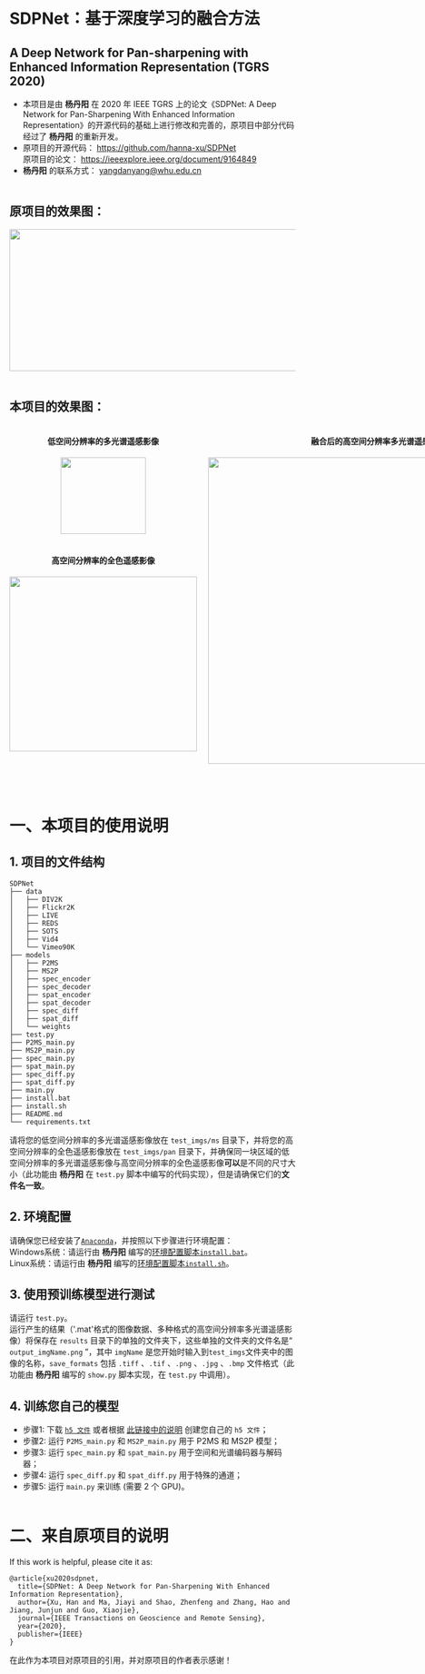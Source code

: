 # SDPNet：基于深度学习的融合方法
## A Deep Network for Pan-sharpening with Enhanced Information Representation (TGRS 2020)    
- 本项目是由 **杨丹阳** 在 2020 年 IEEE TGRS 上的论文《SDPNet: A Deep Network for Pan-Sharpening With Enhanced Information Representation》的开源代码的基础上进行修改和完善的，原项目中部分代码经过了 **杨丹阳** 的重新开发。    
- 原项目的开源代码： https://github.com/hanna-xu/SDPNet    
原项目的论文： https://ieeexplore.ieee.org/document/9164849    
- **杨丹阳** 的联系方式： yangdanyang@whu.edu.cn
<br><br>

## 原项目的效果图：
<div align=center><img src="https://github.com/hanna-xu/SDPNet/blob/master/ex.png" width="980" height="250"/></div><br>

## 本项目的效果图：
<div style="display: flex; justify-content: space-between;">
    <div style="text-align: center; margin-right: 20px;">
        <h4>低空间分辨率的多光谱遥感影像</h4>
        <img src="https://github.com/yangdanyang2005/Fusion-of-High-Resolution-Panchromatic-and-Low-Resolution-Multispectral-Images/SDPNet-for-pansharpening/test_imgs/ms/homework.tiff" width="150" height="135"/><br><br>
        <h4>高空间分辨率的全色遥感影像</h4>
        <img src="https://github.com/yangdanyang2005/Fusion-of-High-Resolution-Panchromatic-and-Low-Resolution-Multispectral-Images/SDPNet-for-pansharpening/test_imgs/pan/homework.tiff" width="330" height="308"/>
    </div>
    <div style="text-align: center;">
        <h4>融合后的高空间分辨率多光谱遥感影像</h4>
        <img src="https://github.com/yangdanyang2005/Fusion-of-High-Resolution-Panchromatic-and-Low-Resolution-Multispectral-Images/SDPNet-for-pansharpening/results/output_homework.png" width="600" height="540"/>
    </div>
</div>

<br><br>

# 一、本项目的使用说明

## 1. 项目的文件结构
```
SDPNet
├── data
│   ├── DIV2K
│   ├── Flickr2K
│   ├── LIVE
│   ├── REDS
│   ├── SOTS
│   ├── Vid4
│   └── Vimeo90K
├── models
│   ├── P2MS
│   ├── MS2P
│   ├── spec_encoder
│   ├── spec_decoder
│   ├── spat_encoder
│   ├── spat_decoder
│   ├── spec_diff
│   ├── spat_diff
│   └── weights
├── test.py
├── P2MS_main.py
├── MS2P_main.py
├── spec_main.py
├── spat_main.py
├── spec_diff.py
├── spat_diff.py
├── main.py
├── install.bat
├── install.sh
├── README.md
└── requirements.txt
```

请将您的低空间分辨率的多光谱遥感影像放在 `test_imgs/ms` 目录下，并将您的高空间分辨率的全色遥感影像放在 `test_imgs/pan` 目录下，并确保同一块区域的低空间分辨率的多光谱遥感影像与高空间分辨率的全色遥感影像**可以**是不同的尺寸大小（此功能由 **杨丹阳** 在 `test.py` 脚本中编写的代码实现），但是请确保它们的**文件名一致**。

## 2. 环境配置
请确保您已经安装了[`Anaconda`](https://www.anaconda.com/distribution/)，并按照以下步骤进行环境配置：    
Windows系统：请运行由 **杨丹阳** 编写的[环境配置脚本`install.bat`](https://github.com/yangdanyang2005/Fusion-of-High-Resolution-Panchromatic-and-Low-Resolution-Multispectral-Images/SDPNet-for-pansharpening/install.bat)。  
Linux系统：请运行由 **杨丹阳** 编写的[环境配置脚本`install.sh`](https://github.com/yangdanyang2005/Fusion-of-High-Resolution-Panchromatic-and-Low-Resolution-Multispectral-Images/SDPNet-for-pansharpening/install.sh)。  

## 3. 使用预训练模型进行测试
请运行 `test.py`。    
运行产生的结果（'.mat'格式的图像数据、多种格式的高空间分辨率多光谱遥感影像）将保存在  `results` 目录下的单独的文件夹下，这些单独的文件夹的文件名是“ `output_imgName.png` ”，其中 `imgName` 是您开始时输入到`test_imgs`文件夹中的图像的名称，`save_formats` 包括 `.tiff` 、`.tif` 、`.png` 、`.jpg` 、`.bmp` 文件格式（此功能由 **杨丹阳** 编写的 `show.py` 脚本实现，在 `test.py` 中调用）。

## 4. 训练您自己的模型
* 步骤1: 下载 [`h5 文件`](https://github.com/hanna-xu/SDPNet-for-pansharpening/blob/master) 或者根据 [<u>此链接中的说明</u>](https://github.com/hanna-xu/utils) 创建您自己的 `h5 文件`；
* 步骤2: 运行 `P2MS_main.py` 和 `MS2P_main.py` 用于 P2MS 和 MS2P 模型；
* 步骤3: 运行 `spec_main.py` 和 `spat_main.py` 用于空间和光谱编码器与解码器；
* 步骤4: 运行 `spec_diff.py` 和 `spat_diff.py` 用于特殊的通道；
* 步骤5: 运行 `main.py` 来训练 (需要 2 个 GPU)。
<br><br>

# 二、来自原项目的说明

If this work is helpful, please cite it as:
```
@article{xu2020sdpnet,
  title={SDPNet: A Deep Network for Pan-Sharpening With Enhanced Information Representation},
  author={Xu, Han and Ma, Jiayi and Shao, Zhenfeng and Zhang, Hao and Jiang, Junjun and Guo, Xiaojie},
  journal={IEEE Transactions on Geoscience and Remote Sensing},
  year={2020},
  publisher={IEEE}
}
```

在此作为本项目对原项目的引用，并对原项目的作者表示感谢！
